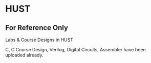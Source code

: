 # HUST
## For Reference Only
 Labs & Course Designs in HUST
 
 C, C Course Design, Verilog, Digital Circuits, Assembler have been uploaded already.
